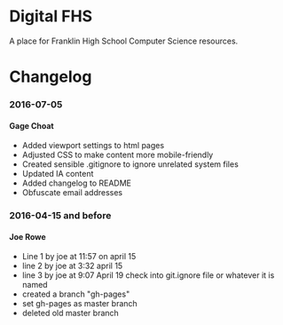 # Digital FHS

A place for Franklin High School Computer Science resources.

# Changelog

### 2016-07-05
#### Gage Choat

  * Added viewport settings to html pages
  * Adjusted CSS to make content more mobile-friendly
  * Created sensible .gitignore to ignore unrelated system files
  * Updated IA content
  * Added changelog to README
  * Obfuscate email addresses

### 2016-04-15 and before
#### Joe Rowe

  * Line 1 by joe  at 11:57 on april 15
  * line 2 by joe at 3:32 april 15
  * line 3 by joe at 9:07 April 19  check into git.ignore file or whatever it is named
  * created a branch "gh-pages"
  * set gh-pages as master branch
  * deleted old master branch
